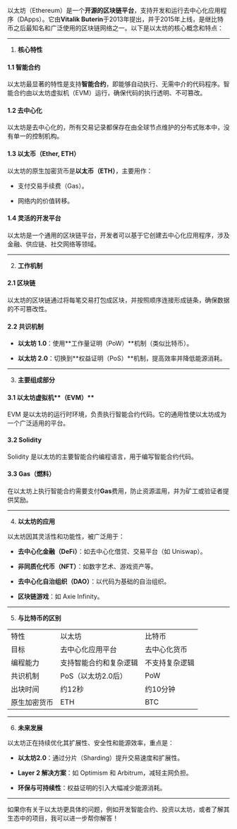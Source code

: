 以太坊（Ethereum）是一个**开源的区块链平台**，支持开发和运行去中心化应用程序（DApps）。它由**Vitalik Buterin**于2013年提出，并于2015年上线，是继比特币之后最知名和广泛使用的区块链网络之一。以下是以太坊的核心概念和特点：

---

1. **核心特性**
    

#### **1.1** **智能合约**

以太坊最显著的特性是支持**智能合约**，即能够自动执行、无需中介的代码程序。智能合约由以太坊虚拟机（EVM）运行，确保代码的执行透明、不可篡改。

#### **1.2 去中心化**

以太坊是去中心化的，所有交易记录都保存在由全球节点维护的分布式账本中，没有单一的控制机构。

#### **1.3 以太币（Ether, ETH）**

以太坊的原生加密货币是**以太币（ETH）**，主要用作：

- 支付交易手续费（Gas）。
    
- 网络内的价值转移。
    

#### **1.4 灵活的开发平台**

以太坊是一个通用的区块链平台，开发者可以基于它创建去中心化应用程序，涉及金融、供应链、社交网络等领域。

---

2. **工作机制**
    

#### **2.1 区块链**

以太坊的区块链通过将每笔交易打包成区块，并按照顺序连接形成链条，确保数据的不可篡改性。

#### **2.2 共识机制**

- **以太坊 1.0**：使用**工作量证明（PoW）**机制（类似比特币）。
    
- **以太坊 2.0**：切换到**权益证明（PoS）**机制，提高效率并降低能源消耗。
    

---

3. **主要组成部分**
    

#### **3.1** **以太坊虚拟机****（****EVM****）**

EVM 是以太坊的运行时环境，负责执行智能合约代码。它的通用性使以太坊成为一个广泛适用的平台。

#### **3.2 Solidity**

Solidity 是以太坊的主要智能合约编程语言，用于编写智能合约代码。

#### **3.3 Gas（燃料）**

在以太坊上执行智能合约需要支付**Gas**费用，防止资源滥用，并为矿工或验证者提供奖励。

---

4. **以太坊的应用**
    

以太坊因其灵活性和功能性，被广泛用于：

- **去中心化金融（DeFi）**：如去中心化借贷、交易平台（如 Uniswap）。
    
- **非同质化代币（NFT）**：如数字艺术、游戏资产等。
    
- **去中心化自治组织（DAO）**：以代码为基础的自治组织。
    
- **区块链游戏**：如 Axie Infinity。
    

---

5. **与比特币的区别**
    

|   |   |   |
|---|---|---|
|特性|以太坊|比特币|
|目标|去中心化应用平台|去中心化货币|
|编程能力|支持智能合约和复杂逻辑|不支持复杂逻辑|
|共识机制|PoS（以太坊2.0后）|PoW|
|出块时间|约12秒|约10分钟|
|原生加密货币|ETH|BTC|

---

6. **未来发展**
    

以太坊正在持续优化其扩展性、安全性和能源效率，重点是：

- **以太坊2.0**：通过分片（Sharding）提升交易速度和扩展性。
    
- **Layer 2 解决方案**：如 Optimism 和 Arbitrum，减轻主网负担。
    
- **环保与可持续性**：权益证明的引入大幅减少能源消耗。
    

---

如果你有关于以太坊更具体的问题，例如开发智能合约、投资以太坊，或者了解其生态中的项目，我可以进一步帮你解答！